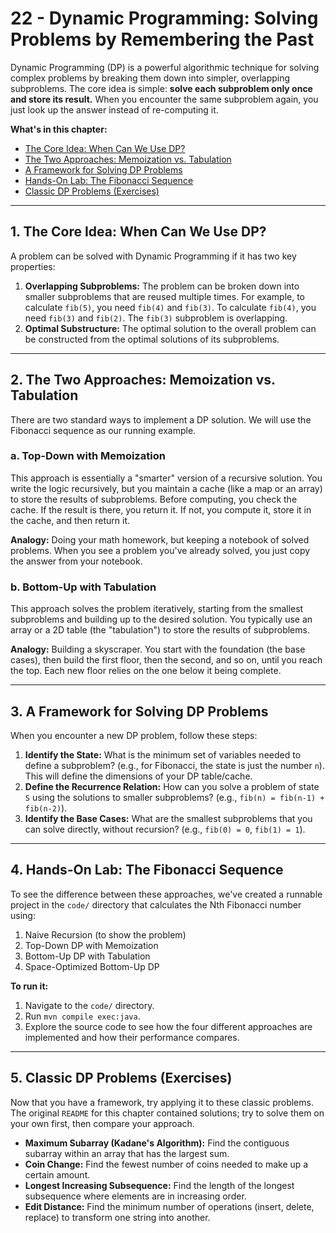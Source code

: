 # 22 - Dynamic Programming: Solving Problems by Remembering the Past

Dynamic Programming (DP) is a powerful algorithmic technique for solving complex problems by breaking them down into simpler, overlapping subproblems. The core idea is simple: **solve each subproblem only once and store its result.** When you encounter the same subproblem again, you just look up the answer instead of re-computing it.

**What's in this chapter:**
*   [The Core Idea: When Can We Use DP?](#1-the-core-idea-when-can-we-use-dp)
*   [The Two Approaches: Memoization vs. Tabulation](#2-the-two-approaches-memoization-vs-tabulation)
*   [A Framework for Solving DP Problems](#3-a-framework-for-solving-dp-problems)
*   [Hands-On Lab: The Fibonacci Sequence](#4-hands-on-lab-the-fibonacci-sequence)
*   [Classic DP Problems (Exercises)](#5-classic-dp-problems-exercises)

---

## 1. The Core Idea: When Can We Use DP?

A problem can be solved with Dynamic Programming if it has two key properties:

1.  **Overlapping Subproblems:** The problem can be broken down into smaller subproblems that are reused multiple times. For example, to calculate `fib(5)`, you need `fib(4)` and `fib(3)`. To calculate `fib(4)`, you need `fib(3)` and `fib(2)`. The `fib(3)` subproblem is overlapping.
2.  **Optimal Substructure:** The optimal solution to the overall problem can be constructed from the optimal solutions of its subproblems.

---

## 2. The Two Approaches: Memoization vs. Tabulation

There are two standard ways to implement a DP solution. We will use the Fibonacci sequence as our running example.

### a. Top-Down with Memoization
This approach is essentially a "smarter" version of a recursive solution. You write the logic recursively, but you maintain a cache (like a map or an array) to store the results of subproblems. Before computing, you check the cache. If the result is there, you return it. If not, you compute it, store it in the cache, and then return it.

**Analogy:** Doing your math homework, but keeping a notebook of solved problems. When you see a problem you've already solved, you just copy the answer from your notebook.

### b. Bottom-Up with Tabulation
This approach solves the problem iteratively, starting from the smallest subproblems and building up to the desired solution. You typically use an array or a 2D table (the "tabulation") to store the results of subproblems.

**Analogy:** Building a skyscraper. You start with the foundation (the base cases), then build the first floor, then the second, and so on, until you reach the top. Each new floor relies on the one below it being complete.

---

## 3. A Framework for Solving DP Problems

When you encounter a new DP problem, follow these steps:
1.  **Identify the State:** What is the minimum set of variables needed to define a subproblem? (e.g., for Fibonacci, the state is just the number `n`). This will define the dimensions of your DP table/cache.
2.  **Define the Recurrence Relation:** How can you solve a problem of state `S` using the solutions to smaller subproblems? (e.g., `fib(n) = fib(n-1) + fib(n-2)`).
3.  **Identify the Base Cases:** What are the smallest subproblems that you can solve directly, without recursion? (e.g., `fib(0) = 0`, `fib(1) = 1`).

---

## 4. Hands-On Lab: The Fibonacci Sequence

To see the difference between these approaches, we've created a runnable project in the `code/` directory that calculates the Nth Fibonacci number using:
1.  Naive Recursion (to show the problem)
2.  Top-Down DP with Memoization
3.  Bottom-Up DP with Tabulation
4.  Space-Optimized Bottom-Up DP

**To run it:**
1.  Navigate to the `code/` directory.
2.  Run `mvn compile exec:java`.
3.  Explore the source code to see how the four different approaches are implemented and how their performance compares.

---

## 5. Classic DP Problems (Exercises)

Now that you have a framework, try applying it to these classic problems. The original `README` for this chapter contained solutions; try to solve them on your own first, then compare your approach.

*   **Maximum Subarray (Kadane's Algorithm):** Find the contiguous subarray within an array that has the largest sum.
*   **Coin Change:** Find the fewest number of coins needed to make up a certain amount.
*   **Longest Increasing Subsequence:** Find the length of the longest subsequence where elements are in increasing order.
*   **Edit Distance:** Find the minimum number of operations (insert, delete, replace) to transform one string into another.
